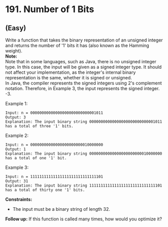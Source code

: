 # 191. Number of 1 Bits
## (Easy)

Write a function that takes the binary representation of an unsigned integer and returns the number of '1' bits it has (also known as the Hamming weight).
<br>
**Note:**
<br>
Note that in some languages, such as Java, there is no unsigned integer type. In this case, the input will be given as a signed integer type. It should not affect your implementation, as the integer's internal binary representation is the same, whether it is signed or unsigned.<br>
In Java, the compiler represents the signed integers using 2's complement notation. Therefore, in Example 3, the input represents the signed integer. -3.<br>


Example 1:

```
Input: n = 00000000000000000000000000001011
Output: 3
Explanation: The input binary string 00000000000000000000000000001011 has a total of three '1' bits.
```

Example 2:

```
Input: n = 00000000000000000000000010000000
Output: 1
Explanation: The input binary string 00000000000000000000000010000000 has a total of one '1' bit.
```

Example 3:

```
Input: n = 11111111111111111111111111111101
Output: 31
Explanation: The input binary string 11111111111111111111111111111101 has a total of thirty one '1' bits.
```

**Constraints:**

- The input must be a binary string of length 32.
 

**Follow up:** If this function is called many times, how would you optimize it?